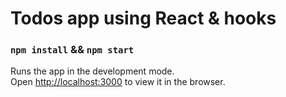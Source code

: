 # Todos app using React & hooks

### `npm install` && `npm start`

Runs the app in the development mode.<br />
Open [http://localhost:3000](http://localhost:3000) to view it in the browser.
